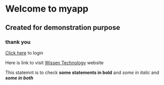 # Welcome to myapp
## Created for demonstration purpose
### thank you

[Click here](login.html) to login

Here is link to visit [Wissen Technology](https://www.wissen.com) website

This statemnt is to check **some statements in bold** and *some in italic* and **_some in both_**

